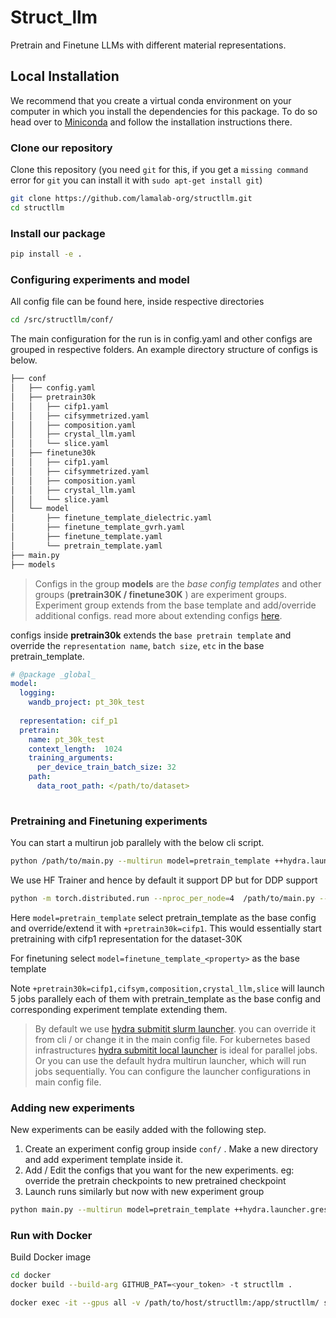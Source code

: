 Struct_llm
==============================


Pretrain and Finetune LLMs with different material representations.


## Local Installation

We recommend that you create a virtual conda environment on your computer in which you install the dependencies for this package. To do so head over to [Miniconda](https://docs.conda.io/en/latest/miniconda.html) and follow the installation instructions there.


### Clone our repository

Clone this repository (you need `git` for this, if you get a `missing command` error for `git` you can install it with `sudo apt-get install git`)

```bash
git clone https://github.com/lamalab-org/structllm.git
cd structllm
```

### Install our package


```bash
pip install -e .
```


### Configuring experiments and model

All config file can be found here, inside respective directories
```bash
cd /src/structllm/conf/
```
The main configuration for the run is in config.yaml and other configs are grouped in respective folders. An example directory structure of configs is below.
```bash
├── conf
│   ├── config.yaml
│   ├── pretrain30k
│   │   ├── cifp1.yaml
│   │   ├── cifsymmetrized.yaml
│   │   ├── composition.yaml
│   │   ├── crystal_llm.yaml
│   │   └── slice.yaml
│   ├── finetune30k
│   │   ├── cifp1.yaml
│   │   ├── cifsymmetrized.yaml
│   │   ├── composition.yaml
│   │   ├── crystal_llm.yaml
│   │   └── slice.yaml
│   └── model
│       ├── finetune_template_dielectric.yaml
│       ├── finetune_template_gvrh.yaml
│       ├── finetune_template.yaml
│       └── pretrain_template.yaml
├── main.py
├── models
```

>Configs in the group __models__ are the _base config templates_ and other groups (__pretrain30K / finetune30K__ ) are experiment groups. Experiment group extends from the base template and add/override additional configs. read more about extending configs [here](https://hydra.cc/docs/patterns/extending_configs/).


configs inside __pretrain30k__ extends the `base pretrain template` and override the   `representation name`, `batch size`, `etc` in the base pretrain_template.
```yaml
# @package _global_
model:
  logging:
    wandb_project: pt_30k_test
  
  representation: cif_p1
  pretrain:
    name: pt_30k_test
    context_length:  1024
    training_arguments:
      per_device_train_batch_size: 32
    path:
      data_root_path: </path/to/dataset>
      
```

### Pretraining and Finetuning experiments

You can start a multirun job parallely with the below cli script. 

```bash
python /path/to/main.py --multirun model=pretrain_template ++hydra.launcher.gres=gpu:1 +pretrain30k=cifp1,cifsym,composition,crystal_llm,slice

```
We use HF Trainer and hence by default it support DP but for DDP support 
```bash
python -m torch.distributed.run --nproc_per_node=4  /path/to/main.py --multirun model=pretrain_template ++hydra.launcher.gres=gpu:1 +pretrain30k=cifp1,cifsym,composition,crystal_llm,slice

```

Here `model=pretrain_template` select pretrain_template as the base config and override/extend it with `+pretrain30k=cifp1`. This would essentially start pretraining with cifp1 representation for the dataset-30K

For finetuning select `model=finetune_template_<property>` as the base template

Note `+pretrain30k=cifp1,cifsym,composition,crystal_llm,slice` will launch 5 jobs parallely each of them with pretrain_template as the base config and corresponding experiment template extending them.

>By default we use [hydra submitit slurm launcher](https://hydra.cc/docs/plugins/submitit_launcher/). you can override it from cli / or change it in the main config file. For kubernetes based infrastructures [hydra submitit local launcher](https://hydra.cc/docs/plugins/submitit_launcher/) is ideal for parallel jobs. Or you can use the default hydra multirun launcher, which will run jobs sequentially.
You can configure the launcher configurations in main config file.

### Adding new experiments
New experiments can be easily added with the following step. 

1. Create an experiment config group inside `conf/` . Make a new directory and add experiment template inside it. 
2. Add / Edit the configs that you want for the new experiments. eg: override the pretrain checkpoints to new pretrained checkpoint
3. Launch runs similarly but now with new experiment group 

```bash
python main.py --multirun model=pretrain_template ++hydra.launcher.gres=gpu:1 +<new_exp_group>=<new_exp_template_1>,<new_exp_template_2>, ..

```

### Run with Docker 

Build Docker image

```bash 
cd docker
docker build --build-arg GITHUB_PAT=<your_token> -t structllm .
```

```bash
docker exec -it --gpus all -v /path/to/host/structllm:/app/structllm/ structllm python main.py hydra/launcher=submitit_local --multirun +pretrain30k=cifp1,cifsym,composition,crystal_llm,slice

```